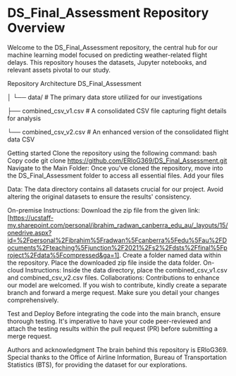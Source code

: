 # DS_Final_Assessment Repository Overview
Welcome to the DS_Final_Assessment repository, the central hub for our machine learning model focused on predicting weather-related flight delays. This repository houses the datasets, Jupyter notebooks, and relevant assets pivotal to our study.

Repository Architecture
DS_Final_Assessment

│
└── data/ # The primary data store utilized for our investigations

├── combined_csv_v1.csv # A consolidated CSV file capturing flight details for analysis

└── combined_csv_v2.csv # An enhanced version of the consolidated flight data CSV

Getting started
Clone the repository using the following command:
bash
Copy code
git clone https://github.com/ERloG369/DS_Final_Assessment.git
Navigate to the Main Folder:
Once you've cloned the repository, move into the DS_Final_Assessment folder to access all essential files.
Add your files

Data:
The data directory contains all datasets crucial for our project. Avoid altering the original datasets to ensure the results' consistency.

On-premise Instructions:
Download the zip file from the given link: [https://ucstaff-my.sharepoint.com/personal/ibrahim_radwan_canberra_edu_au/_layouts/15/onedrive.aspx?id=%2Fpersonal%2Fibrahim%5Fradwan%5Fcanberra%5Fedu%5Fau%2FDocuments%2Fteaching%5Fjunction%2F2021%2Fs2%2Fdsts%2Ffinal%5Fproject%2Fdata%5Fcompressed&ga=1].
Create a folder named data within the repository.
Place the downloaded zip file inside the data folder.
On-cloud Instructions:
Inside the data directory, place the combined_csv_v1.csv and combined_csv_v2.csv files.
Collaborations:
Contributions to enhance our model are welcomed. If you wish to contribute, kindly create a separate branch and forward a merge request. Make sure you detail your changes comprehensively.

Test and Deploy
Before integrating the code into the main branch, ensure thorough testing. It's imperative to have your code peer-reviewed and attach the testing results within the pull request (PR) before submitting a merge request.

Authors and acknowledgment
The brain behind this repository is ERloG369. Special thanks to the Office of Airline Information, Bureau of Transportation Statistics (BTS), for providing the dataset for our explorations.
